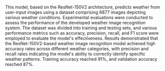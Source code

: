 This model, based on the ResNet-150V2 architecture, predicts weather from user-input images using a dataset comprising 6877 images depicting various weather conditions. Experimental evaluations were conducted to assess the performance of the developed weather image recognition system. The dataset was divided into training and testing sets, and various performance metrics such as accuracy, precision, recall, and F1 score were employed to evaluate the model's effectiveness. Results demonstrated that the ResNet-150V2-based weather image recognition model achieved high accuracy rates across different weather categories, with precision and recall rates indicating the model's ability to correctly identify specific weather patterns. Training accuracy reached 91%, and validation accuracy reached 87%.
